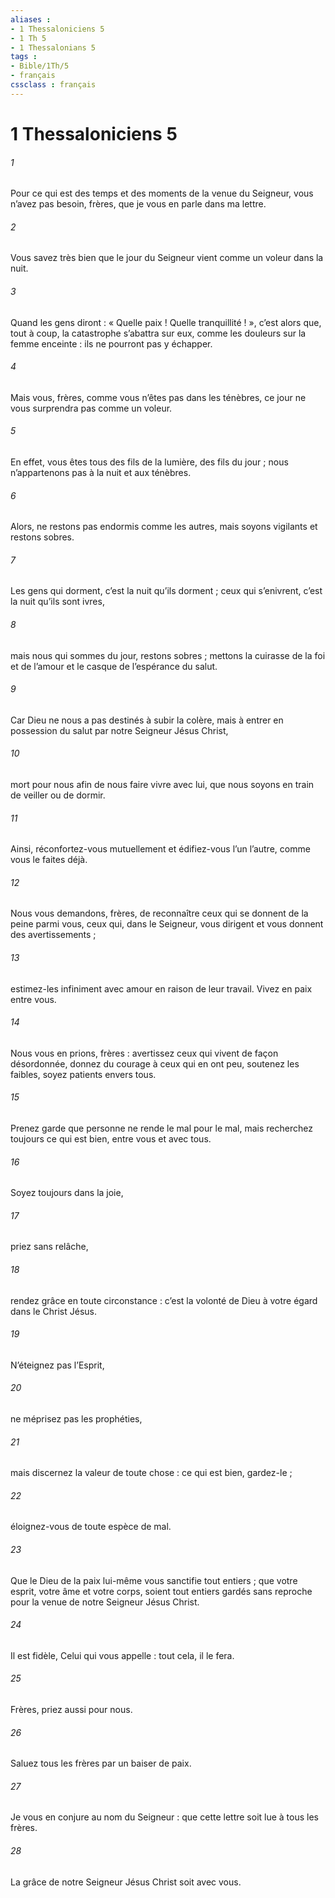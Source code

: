 ```yaml
---
aliases : 
- 1 Thessaloniciens 5
- 1 Th 5
- 1 Thessalonians 5
tags : 
- Bible/1Th/5
- français
cssclass : français
---
```


# 1 Thessaloniciens 5

###### 1
Pour ce qui est des temps et des moments de la venue du Seigneur, vous n’avez pas besoin, frères, que je vous en parle dans ma lettre.
###### 2
Vous savez très bien que le jour du Seigneur vient comme un voleur dans la nuit.
###### 3
Quand les gens diront : « Quelle paix ! Quelle tranquillité ! », c’est alors que, tout à coup, la catastrophe s’abattra sur eux, comme les douleurs sur la femme enceinte : ils ne pourront pas y échapper.
###### 4
Mais vous, frères, comme vous n’êtes pas dans les ténèbres, ce jour ne vous surprendra pas comme un voleur.
###### 5
En effet, vous êtes tous des fils de la lumière, des fils du jour ; nous n’appartenons pas à la nuit et aux ténèbres.
###### 6
Alors, ne restons pas endormis comme les autres, mais soyons vigilants et restons sobres.
###### 7
Les gens qui dorment, c’est la nuit qu’ils dorment ; ceux qui s’enivrent, c’est la nuit qu’ils sont ivres,
###### 8
mais nous qui sommes du jour, restons sobres ; mettons la cuirasse de la foi et de l’amour et le casque de l’espérance du salut.
###### 9
Car Dieu ne nous a pas destinés à subir la colère, mais à entrer en possession du salut par notre Seigneur Jésus Christ,
###### 10
mort pour nous afin de nous faire vivre avec lui, que nous soyons en train de veiller ou de dormir.
###### 11
Ainsi, réconfortez-vous mutuellement et édifiez-vous l’un l’autre, comme vous le faites déjà.
###### 12
Nous vous demandons, frères, de reconnaître ceux qui se donnent de la peine parmi vous, ceux qui, dans le Seigneur, vous dirigent et vous donnent des avertissements ;
###### 13
estimez-les infiniment avec amour en raison de leur travail. Vivez en paix entre vous.
###### 14
Nous vous en prions, frères : avertissez ceux qui vivent de façon désordonnée, donnez du courage à ceux qui en ont peu, soutenez les faibles, soyez patients envers tous.
###### 15
Prenez garde que personne ne rende le mal pour le mal, mais recherchez toujours ce qui est bien, entre vous et avec tous.
###### 16
Soyez toujours dans la joie,
###### 17
priez sans relâche,
###### 18
rendez grâce en toute circonstance : c’est la volonté de Dieu à votre égard dans le Christ Jésus.
###### 19
N’éteignez pas l’Esprit,
###### 20
ne méprisez pas les prophéties,
###### 21
mais discernez la valeur de toute chose : ce qui est bien, gardez-le ;
###### 22
éloignez-vous de toute espèce de mal.
###### 23
Que le Dieu de la paix lui-même vous sanctifie tout entiers ; que votre esprit, votre âme et votre corps, soient tout entiers gardés sans reproche pour la venue de notre Seigneur Jésus Christ.
###### 24
Il est fidèle, Celui qui vous appelle : tout cela, il le fera.
###### 25
Frères, priez aussi pour nous.
###### 26
Saluez tous les frères par un baiser de paix.
###### 27
Je vous en conjure au nom du Seigneur : que cette lettre soit lue à tous les frères.
###### 28
La grâce de notre Seigneur Jésus Christ soit avec vous.
